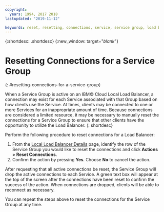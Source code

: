 ```yaml
---
copyright:
  years: 1994, 2017 2018
lastupdated: "2019-11-12"

keywords: reset, resetting, connections, service, service group, load balancer
---
```


{:shortdesc: .shortdesc}
{:new_window: target="_blank_"}

# Resetting Connections for a Service Group
{: #resetting-connections-for-a-service-group}

When a Service Group is active on an IBM© Cloud Local Load Balancer, a connection may exist for each Service associated with that Group based on how clients use the Service. At times, clients may be connected to one or more Services for an inappropriate amount of time. Because connections are considered a limited resource, it may be necessary to manually reset the connections for a Service Group to ensure that other clients have the opportunity to utilize the Load Balancer.
{: shortdesc}

Perform the following procedure to reset connections for a Load Balancer:

1. From the [Local Load Balancer Details](/docs/local-load-balancer?topic=local-load-balancer-viewing-local-load-balancer-details) page, identify the row of the Service Group you would like to reset the connections and click **Actions > Reset Connections**.
2. Confirm the action by pressing **Yes**. Choose **No** to cancel the action.

After requesting that all active connections be reset, the Service Group will drop the active connections to each Service. A green text box will appear at the top of the screen after the connections have been reset to confirm the success of the action. When connections are dropped, clients will be able to reconnect as necessary.

You can repeat the steps above to reset the connections for the Service Group at any time.
